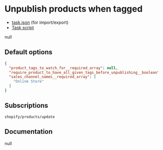 # Unpublish products when tagged

* [task.json](../../tasks/unpublish-products-when-tagged.json) (for import/export)
* [Task script](./script.liquid)

null

## Default options

```json
{
  "product_tags_to_watch_for__required_array": null,
  "require_product_to_have_all_given_tags_before_unpublishing__boolean": null,
  "sales_channel_names__required_array": [
    "Online Store"
  ]
}
```

## Subscriptions

```liquid
shopify/products/update
```

## Documentation

null
